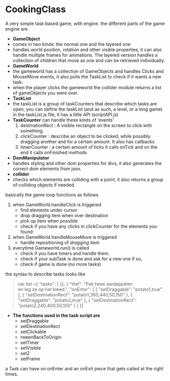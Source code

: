 CookingClass
============


A very simple task based game, with engine.
the different parts of the game engine are
 
- **GameObject**
 - comes in two kinds:  the normal one and the layered one 
 - handles world position, rotation and other visible properties, it can also handle multiple frames for animations. The layered version handles a collection of children that move as one and can be retrieved individually.
- **GameWorld**
 - the gameworld has a collection of GameObjects and handles Clicks and MouseMove events, it also polls the TaskList to check if it wants a new task.
 - when the player clicks the gameworld the collider module returns a list of gameObjects you were over.
- **TaskList**
 - the taskList is a group of taskCounters that describe which tasks are open, you can define the taskList (and as such, a level, or a long game) in the taskList.js file, it has a little API (scriptAPI.js)
- **TaskCounter** can handle these kinds of 'events'
   1. destinationRect : A visible rectangle on the screen to click with something.
   2. clickCounter : describe an object to be clicked, while possibly dragging another and for a certain amount. It also has callbacks
   3. timerCounter : a certain amount of ticks it calls onTick and on the end it calls onFinished methods
- **DomManipulator**
 - handles styling and other dom properties for divs, it also generates the correct dom elements from json.
- **collider**
 - checks which elements are colliding with a point, it also returns a group of colliding objects if needed.


basically the game loop functions as follows

1. when GameWorld.handleClick is triggered
    - find elements under cursor
    - drop dragging item when over destination
    - pick up item when possible
    - check if you have any clicks in clickCounter for the elements you found
2. when GameWorld.handleMouseMove is triggered
    - handle repositioning of *dragging* item
1. everytime Gameworld.run() is called
    - check if you have timers and handle them.
    - check if your subTask is done and ask for a new one if so,
    - check if game is done (no more tasks)

the syntax to describe tasks looks like 

>var list ={
    "tasks": [
        {},
        {
            "titel": "Pak twee aardappelen<br>en leg ze op het kleed.",
            "onEnter": [
                {
                    "setDraggable": "potato1,true"
                },
                {
                    "setDestinationRect": "potato1,360,440,50,150"
                },
                {
                    "setDraggable": "potato2,true"
                },
                {
                    "setDestinationRect": "potato2,240,400,50,100"
                }
            ]
        }]


 *  **The functions used in the task script are**
    - setDraggable
    - setDestinationRect
    - setClickable
    - tweenBackToOrigin
    - setTimer 
    - setVisible 
    - setZ 
    - setFrame

a Task can have on onEnter and an onExit piece that gets called at the right times.


